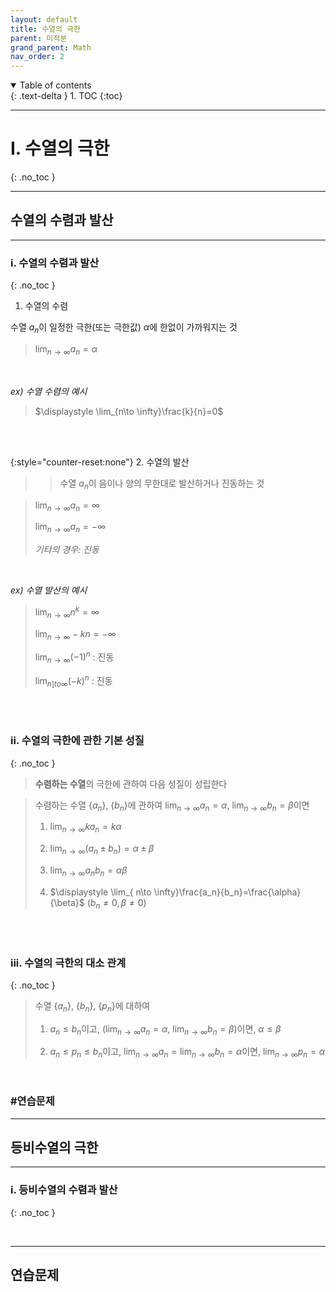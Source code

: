 ```yaml
---
layout: default
title: 수열의 극한
parent: 미적분
grand_parent: Math
nav_order: 2
---
```


<details open markdown="block">
  <summary>
    Table of contents
  </summary>
  {: .text-delta }
1. TOC
{:toc}
</details>

---

# I. 수열의 극한
{: .no_toc }

---

## 수열의 수렴과 발산

---

### i. 수열의 수렴과 발산
{: .no_toc }

1. 수열의 수렴

수열 $a_n$이 일정한 극한(또는 극한값) $\alpha$에 한없이 가까워지는 것

> $\displaystyle \lim_{ n\to \infty}a_n = \alpha$


<br/>

_ex) 수열 수렴의 예시_

> $\displaystyle \lim_{n\to \infty}\frac{k}{n}=0$

<br/><br/>

{:style="counter-reset:none"}
2. 수열의 발산

> > 수열 $a_n$이 음이나 양의 무한대로 발산하거나 진동하는 것

> $\displaystyle \lim_{ n\to \infty}a_n = \infty$
>
> $\displaystyle \lim_{ n\to \infty}a_n = -\infty$
>
> _기타의 경우: 진동_

<br/>

_ex) 수열 발산의 예시_

> $\displaystyle \lim_{ n\to \infty}n^k=\infty$
>
> $\displaystyle \lim_{ n\to \infty}-kn=-\infty$
>
> $\displaystyle \lim_{ n\to \infty}(-1)^n$ : 진동
>
> $\displaystyle \lim_{ n]to \infty}(-k)^n$ : 진동

<br/><br/>


### ii. 수열의 극한에 관한 기본 성질
{: .no_toc }

> **수렴하는 수열**의 극한에 관하여 다음 성질이 성립한다

> 수렴하는 수열 {$a_n$}, {$b_n$}에 관하여 $\displaystyle \lim_{ n\to \infty}a_n= \alpha$, $\displaystyle \lim_{ n\to \infty}b_n= \beta$이면
>
> 1. $\displaystyle \lim_{ n\to \infty}ka_n = k\alpha$
>
> 2. $\displaystyle \lim_{ n\to \infty}(a_n \pm b_n)=\alpha \pm \beta$
>
> 3. $\displaystyle \lim_{ n \to \infty}a_nb_n= \alpha\beta$
>
> 4. $\displaystyle \lim_{ n\to \infty}\frac{a_n}{b_n}=\frac{\alpha}{\beta}$ $(b_n \neq 0, \beta \neq 0)$

<br/><br/>


### iii. 수열의 극한의 대소 관계
{: .no_toc }

> 수열 {$a_n$}, {$b_n$}, {$p_n$}에 대하여
>
> 1. $a_n \leq b_n$이고, ($\displaystyle \lim_{ n\to \infty}a_n=\alpha$, $\displaystyle \lim_{ n\to \infty}b_n=\beta$)이면, $\alpha \leq \beta$
>
> 2. $a_n \leq p_n \leq b_n$이고, $\displaystyle \lim_{ n\to \infty}a_n=\lim_{n \to \infty}b_n=\alpha$이면, $\displaystyle \lim_{ n\to \infty}p_n=\alpha$

<br/>

### #연습문제



---

## 등비수열의 극한

---

### i. 등비수열의 수렴과 발산
{: .no_toc }



<br/>

---

## 연습문제